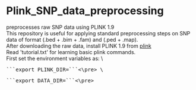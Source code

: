 # Plink_SNP_data_preprocessing
preprocesses raw SNP data using PLINK 1.9 \
This repository is useful for applying standard preprocessing steps on SNP data of format (.bed + .bim + .fam) and (.ped + .map). \
After downloading the raw data, install PLINK 1.9 from [plink](https://www.cog-genomics.org/plink/1.9/) \
Read 'tutorial.txt' for learning basic plink commands. \
First set the environment variables as: \
<pre>```export PLINK_DIR=</full/path/to/the/plink1.9/directory>```<\pre> \
<pre>```export DATA_DIR=</full/path/to/where/the/preprocessed/data/is/to/be/saved>```<\pre>
